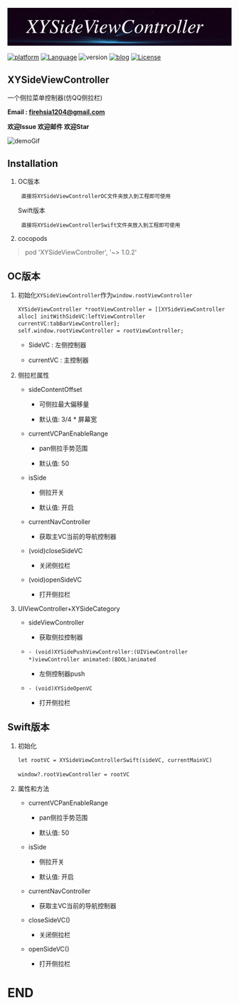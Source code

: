 ![XYSideViewController](icon.png)

[![platform](http://img.shields.io/badge/platform-iOS-orange.svg?style=flat)](https://developer.apple.com/iphone/index.action)
[![Language](http://img.shields.io/badge/language-ObjC&Swift-brightgreen.svg?style=flat)](https://developer.apple.com/documentation/)
![version](http://img.shields.io/badge/version-1.0.2-00FFFF.svg?style=flat)
[![blog](http://img.shields.io/badge/jianshu-简书-FF00FF.svg?style=flat)](http://www.jianshu.com/u/eec143f2560d)
[![License](http://img.shields.io/badge/license-MIT-ff69b4.svg?style=flat)](http://mit-license.org)

## XYSideViewController
一个侧拉菜单控制器(仿QQ侧拉栏)

**Email : firehsia1204@gmail.com**

**欢迎Issue 欢迎邮件 欢迎Star** 

![demoGif](demoGif.gif)

## Installation

1. OC版本 
 
		直接将XYSideViewControllerOC文件夹放入到工程即可使用
	
	Swift版本
	
		直接将XYSideViewControllerSwift文件夹放入到工程即可使用

2. cocopods
 
 > pod 'XYSideViewController', '~> 1.0.2'
 
 
## OC版本

1. 初始化```XYSideViewController```作为```window.rootViewController```
 
	```
	XYSideViewController *rootViewController = [[XYSideViewController alloc] initWithSideVC:leftViewController currentVC:tabBarViewController];
	self.window.rootViewController = rootViewController;
	```
	
	- SideVC :  左侧控制器
	 
	- currentVC : 主控制器
 
2. 侧拉栏属性
 
   - sideContentOffset 
    
  		- 可侧拉最大偏移量  
  		
  		- 默认值:  3/4 * 屏幕宽
   - currentVCPanEnableRange
     
  		- pan侧拉手势范围  
 	  
  		- 默认值: 50
   - isSide 
    
   		- 侧拉开关
   		
   		- 默认值: 开启
   - currentNavController

     	- 获取主VC当前的导航控制器
     
   - (void)closeSideVC 
    
     	- 关闭侧拉栏
   - (void)openSideVC 

   		- 打开侧拉栏
  
3. UIViewController+XYSideCategory
   - sideViewController 
    
   		- 获取侧拉控制器
   - ```- (void)XYSidePushViewController:(UIViewController *)viewController animated:(BOOL)animated``` 
  
 	 	- 左侧控制器push
   - ```- (void)XYSideOpenVC``` 

   		- 打开侧拉栏
  
  
## Swift版本
1. 初始化
 
	 ```
	 let rootVC = XYSideViewControllerSwift(sideVC, currentMainVC)
	  
	 window?.rootViewController = rootVC 
	 ```

2. 属性和方法
   - currentVCPanEnableRange
     
  		- pan侧拉手势范围  
 	  
  		- 默认值: 50
   - isSide 
    
   		- 侧拉开关
   		
   		- 默认值: 开启
   - currentNavController

     	- 获取主VC当前的导航控制器
     
   - closeSideVC() 
    
     	- 关闭侧拉栏
   - openSideVC()

   		- 打开侧拉栏

# END
